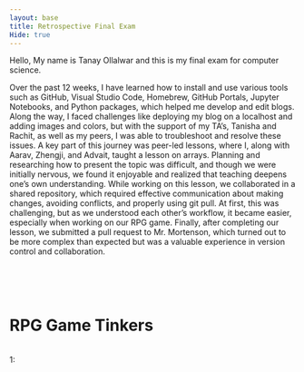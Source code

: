 ```yaml
---
layout: base
title: Retrospective Final Exam
Hide: true
---
```


Hello, My name is Tanay Ollalwar and this is my final exam for computer science.
<br>

Over the past 12 weeks, I have learned how to install and use various tools such as GitHub, Visual Studio Code, Homebrew, GitHub Portals, Jupyter Notebooks, and Python packages, which helped me develop and edit blogs. Along the way, I faced challenges like deploying my blog on a localhost and adding images and colors, but with the support of my TA’s, Tanisha and Rachit, as well as my peers, I was able to troubleshoot and resolve these issues. A key part of this journey was peer-led lessons, where I, along with Aarav, Zhengji, and Advait, taught a lesson on arrays. Planning and researching how to present the topic was difficult, and though we were initially nervous, we found it enjoyable and realized that teaching deepens one’s own understanding. While working on this lesson, we collaborated in a shared repository, which required effective communication about making changes, avoiding conflicts, and properly using git pull. At first, this was challenging, but as we understood each other’s workflow, it became easier, especially when working on our RPG game. Finally, after completing our lesson, we submitted a pull request to Mr. Mortenson, which turned out to be more complex than expected but was a valuable experience in version control and collaboration.

<br><br><br>
<h1>RPG Game Tinkers</h1>
<br>
1: 
